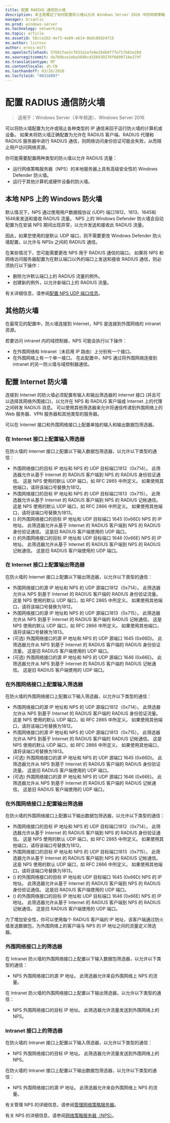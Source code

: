 ```yaml
---
title: 配置 RADIUS 通信防火墙
description: 本主题概述了如何配置防火墙以允许 Windows Server 2016 中的网络策略服务器的 RADIUS 流量。
manager: brianlic
ms.prod: windows-server
ms.technology: networking
ms.topic: article
ms.assetid: 58cca2b2-4ef3-4a09-a614-8bdc08d24f15
ms.author: lizross
author: eross-msft
ms.openlocfilehash: 57661fee2cf633a1efe8e264b0f7fe717b81e20d
ms.sourcegitcommit: da7b9bce1eba369bcd156639276f6899714e279f
ms.translationtype: MT
ms.contentlocale: zh-CN
ms.lasthandoff: 03/26/2020
ms.locfileid: "80316097"
---
```

# <a name="configure-firewalls-for-radius-traffic"></a>配置 RADIUS 通信防火墙

>适用于：Windows Server（半年频道）、Windows Server 2016

可以将防火墙配置为允许或阻止各种类型的 IP 通信来回于运行防火墙的计算机或设备。 如果未将防火墙正确配置为允许在 RADIUS 客户端、RADIUS 代理和 RADIUS 服务器中进行 RADIUS 通信，则网络访问身份验证可能会失败，从而阻止用户访问网络资源。 

你可能需要配置两种类型的防火墙以允许 RADIUS 流量：

- 运行网络策略服务器（NPS）的本地服务器上具有高级安全性的 Windows Defender 防火墙。
- 运行于其他计算机或硬件设备的防火墙。

## <a name="windows-firewall-on-the-local-nps"></a>本地 NPS 上的 Windows 防火墙

默认情况下，NPS 通过使用用户数据报协议 \(UDP\) 端口1812、1813、1645和1646来发送和接收 RADIUS 流量。 NPS 上的 Windows Defender 防火墙会自动配置为在安装 NPS 期间出现异常，以允许发送和接收此 RADIUS 流量。

因此，如果您使用的是默认 UDP 端口，则不需要更改 Windows Defender 防火墙配置，以允许与 NPSs 之间的 RADIUS 通信。

在某些情况下，您可能需要更改 NPS 用于 RADIUS 通信的端口。 如果将 NPS 和网络访问服务器配置为在默认端口以外的端口上发送和接收 RADIUS 通信，则必须执行以下操作：

- 删除允许默认端口上的 RADIUS 流量的例外。
- 创建新的例外，以允许新端口上的 RADIUS 流量。

有关详细信息，请参阅[配置 NPS UDP 端口信息](nps-udp-ports-configure.md)。

## <a name="other-firewalls"></a>其他防火墙

在最常见的配置中，防火墙连接到 Internet，NPS 是连接到外围网络的 intranet 资源。

若要访问 intranet 内的域控制器，NPS 可能会执行以下操作：

- 在外围网络和 Intranet（未启用 IP 路由）上分别有一个接口。 
- 在外围网络上有一个单一接口。 在此配置中，NPS 通过将外围网络连接到 intranet 的另一防火墙与域控制器通信。

## <a name="configuring-the-internet-firewall"></a>配置 Internet 防火墙

连接到 Internet 的防火墙必须配置有输入和输出筛选器的 Internet 接口 \(并且可以选择其网络外围接口\)，以允许在 NPS 和 RADIUS 客户端或 Internet 上的代理之间转发 RADIUS 消息。 可以使用其他筛选器来允许将通信传递到外围网络上的 Web 服务器、VPN 服务器和其他类型的服务器。

可以在 Internet 接口和外围网络接口上配置单独的输入和输出数据包筛选器。

### <a name="configure-input-filters-on-the-internet-interface"></a>在 Internet 接口上配置输入筛选器

在防火墙的 Internet 接口上配置以下输入数据包筛选器，以允许以下类型的通信：

- 外围网络接口的目标 IP 地址和 NPS 的 UDP 目标端口1812（0x714）。  此筛选器允许从基于 Internet 的 RADIUS 客户端到 NPS 的 RADIUS 身份验证通信。 这是 NPS 使用的默认 UDP 端口，如 RFC 2865 中所定义。 如果使用其他端口，请将该端口号替换为1812。
- 外围网络接口的目标 IP 地址和 NPS 的 UDP 目标端口1813（0x715）。 此筛选器允许从基于 Internet 的 RADIUS 客户端到 NPS 的 RADIUS 记帐通信。 这是 NPS 使用的默认 UDP 端口，如 RFC 2866 中所定义。 如果使用其他端口，请将该端口号替换为1813。
- \(\) 的外围网络接口的目标 IP 地址和 UDP 目标端口 1645 \(0x66D\) NPS 的 IP 地址。 此筛选器允许从基于 Internet 的 RADIUS 客户端到 NPS 的 RADIUS 身份验证通信。 这是旧 RADIUS 客户端使用的 UDP 端口。
- \(\) 的外围网络接口的目标 IP 地址和 UDP 目标端口 1646 \(0x66E\) NPS 的 IP 地址。 此筛选器允许从基于 Internet 的 RADIUS 客户端到 NPS 的 RADIUS 记帐通信。 这是旧 RADIUS 客户端使用的 UDP 端口。

### <a name="configure-output-filters-on-the-internet-interface"></a>在 Internet 接口上配置输出筛选器

在防火墙的 Internet 接口上配置以下输出筛选器，以允许以下类型的通信：

- 外围网络接口的源 IP 地址和 NPS 的 UDP 源端口1812（0x714）。 此筛选器允许从 NPS 到基于 Internet 的 RADIUS 客户端的 RADIUS 身份验证流量。 这是 NPS 使用的默认 UDP 端口，如 RFC 2865 中所定义。 如果使用其他端口，请将该端口号替换为1812。
- 外围网络接口的源 IP 地址和 NPS 的 UDP 源端口1813（0x715）。 此筛选器允许从 NPS 到基于 Internet 的 RADIUS 客户端的 RADIUS 记帐通信。 这是 NPS 使用的默认 UDP 端口，如 RFC 2866 中所定义。 如果使用其他端口，请将该端口号替换为1813。
- \(可选\) 外围网络接口的源 IP 地址和 NPS 的 UDP 源端口 1645 \(0x66D\)。 此筛选器允许从 NPS 到基于 Internet 的 RADIUS 客户端的 RADIUS 身份验证流量。 这是旧 RADIUS 客户端使用的 UDP 端口。
- \(可选\) 外围网络接口的源 IP 地址和 NPS 的 UDP 源端口 1646 \(0x66E\)。 此筛选器允许从 NPS 到基于 Internet 的 RADIUS 客户端的 RADIUS 记帐通信。 这是旧 RADIUS 客户端使用的 UDP 端口。

### <a name="configure-input-filters-on-the-perimeter-network-interface"></a>在外围网络接口上配置输入筛选器

在防火墙的外围网络接口上配置以下输入筛选器，以允许以下类型的通信：

- 外围网络接口的源 IP 地址和 NPS 的 UDP 源端口1812（0x714）。 此筛选器允许从 NPS 到基于 Internet 的 RADIUS 客户端的 RADIUS 身份验证流量。 这是 NPS 使用的默认 UDP 端口，如 RFC 2865 中所定义。 如果使用其他端口，请将该端口号替换为1812。
- 外围网络接口的源 IP 地址和 NPS 的 UDP 源端口1813（0x715）。 此筛选器允许从 NPS 到基于 Internet 的 RADIUS 客户端的 RADIUS 记帐通信。 这是 NPS 使用的默认 UDP 端口，如 RFC 2866 中所定义。 如果使用其他端口，请将该端口号替换为1813。
- \(可选\) 外围网络接口的源 IP 地址和 NPS 的 UDP 源端口 1645 \(0x66D\)。 此筛选器允许从 NPS 到基于 Internet 的 RADIUS 客户端的 RADIUS 身份验证流量。 这是旧 RADIUS 客户端使用的 UDP 端口。
- \(可选\) 外围网络接口的源 IP 地址和 NPS 的 UDP 源端口 1646 \(0x66E\)。 此筛选器允许从 NPS 到基于 Internet 的 RADIUS 客户端的 RADIUS 记帐通信。 这是旧 RADIUS 客户端使用的 UDP 端口。

### <a name="configure-output-filters-on-the-perimeter-network-interface"></a>在外围网络接口上配置输出筛选器

在防火墙的外围网络接口上配置以下输出数据包筛选器，以允许以下类型的通信：

- 外围网络接口的目标 IP 地址和 NPS 的 UDP 目标端口1812（0x714）。 此筛选器允许从基于 Internet 的 RADIUS 客户端到 NPS 的 RADIUS 身份验证通信。 这是 NPS 使用的默认 UDP 端口，如 RFC 2865 中所定义。 如果使用其他端口，请将该端口号替换为1812。
- 外围网络接口的目标 IP 地址和 NPS 的 UDP 目标端口1813（0x715）。 此筛选器允许从基于 Internet 的 RADIUS 客户端到 NPS 的 RADIUS 记帐通信。 这是 NPS 使用的默认 UDP 端口，如 RFC 2866 中所定义。 如果使用其他端口，请将该端口号替换为1813。
- \(\) 的外围网络接口的目标 IP 地址和 UDP 目标端口 1645 \(0x66D\) NPS 的 IP 地址。 此筛选器允许从基于 Internet 的 RADIUS 客户端到 NPS 的 RADIUS 身份验证通信。 这是旧 RADIUS 客户端使用的 UDP 端口。
- \(\) 的外围网络接口的目标 IP 地址和 UDP 目标端口 1646 \(0x66E\) NPS 的 IP 地址。 此筛选器允许从基于 Internet 的 RADIUS 客户端到 NPS 的 RADIUS 记帐通信。 这是旧 RADIUS 客户端使用的 UDP 端口。

为了增加安全性，你可以使用每个 RADIUS 客户端的 IP 地址，该客户端通过防火墙发送数据包，为外围网络上的客户端与 NPS 的 IP 地址之间的流量定义筛选器。

### <a name="filters-on-the-perimeter-network-interface"></a>外围网络接口上的筛选器

在 Intranet 防火墙的外围网络接口上配置以下输入数据包筛选器，以允许以下类型的通信：

- NPS 外围网络接口的源 IP 地址。 此筛选器允许来自外围网络上 NPS 的流量。

在 Intranet 防火墙的外围网络接口上配置以下输出筛选器，以允许以下类型的通信：

- NPS 外围网络接口的目标 IP 地址。 此筛选器允许流量发送到外围网络上的 NPS。

### <a name="filters-on-the-intranet-interface"></a>Intranet 接口上的筛选器

在防火墙的 Intranet 接口上配置以下输入筛选器，以允许以下类型的通信：

- NPS 外围网络接口的目标 IP 地址。 此筛选器允许流量发送到外围网络上的 NPS。

在防火墙的 Intranet 接口上配置以下输出数据包筛选器，以允许以下类型的通信：

- NPS 外围网络接口的源 IP 地址。 此筛选器允许来自外围网络上 NPS 的流量。


有关管理 NPS 的详细信息，请参阅[管理网络策略服务器](nps-manage-top.md)。

有关 NPS 的详细信息，请参阅[网络策略服务器（NPS）](nps-top.md)。




